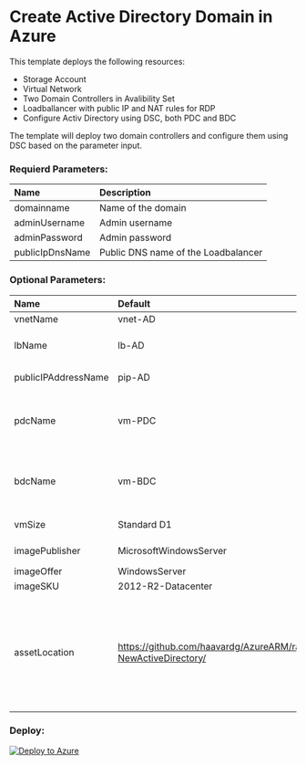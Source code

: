 # Create Active Directory Domain in Azure 

This template deploys the following resources:

+	Storage Account
+	Virtual Network
+	Two Domain Controllers in Avalibility Set
+	Loadballancer with public IP and NAT rules for RDP
+	Configure Activ Directory using DSC, both PDC and BDC

The template will deploy two domain controllers and configure them using DSC based on the parameter input.

### Requierd Parameters:
|Name|Description|
|:---|:---------------------|
|domainname|Name of the domain|
|adminUsername|Admin username|
|adminPassword|Admin password|
|publicIpDnsName|Public DNS name of the Loadbalancer|

### Optional Parameters:
|Name|Default|Description|
|:---|:-------------|:---------------------|
|vnetName|vnet-AD|VNET name|
|lbName|lb-AD|Load Balancer name|
|publicIPAddressName|pip-AD|Public IP Name|
|pdcName|vm-PDC|Name of the Primary Domain Controller (PDC)|
|bdcName|vm-BDC|Name of the Backup Domain Controller (PDC)|
|vmSize|Standard D1|Size of the VM|
|imagePublisher|MicrosoftWindowsServer|Image Publisher|
|imageOffer|WindowsServer|Image Offer|
|imageSKU|2012-R2-Datacenter|Image SKU|
|assetLocation|https://github.com/haavardg/AzureARM/raw/master/IaaS-NewActiveDirectory/|The location of resources such as templates and DSC modules that the script is dependent|

### Deploy:
[![Deploy to Azure](http://azuredeploy.net/deploybutton.png)](https://azuredeploy.net/)